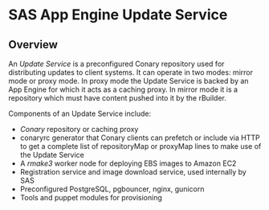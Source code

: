 SAS App Engine Update Service
==================

Overview
--------
An *Update Service* is a preconfigured Conary repository used for distributing
updates to client systems. It can operate in two modes: mirror mode or proxy
mode. In proxy mode the Update Service is backed by an App Engine for which it
acts as a caching proxy. In mirror mode it is a repository which must have
content pushed into it by the rBuilder.

Components of an Update Service include:

* *Conary* repository or caching proxy
* conaryrc generator that Conary clients can prefetch or include via HTTP to
  get a complete list of repositoryMap or proxyMap lines to make use of the
  Update Service
* A *rmake3* worker node for deploying EBS images to Amazon EC2
* Registration service and image download service, used internally by SAS
* Preconfigured PostgreSQL, pgbouncer, nginx, gunicorn
* Tools and puppet modules for provisioning
